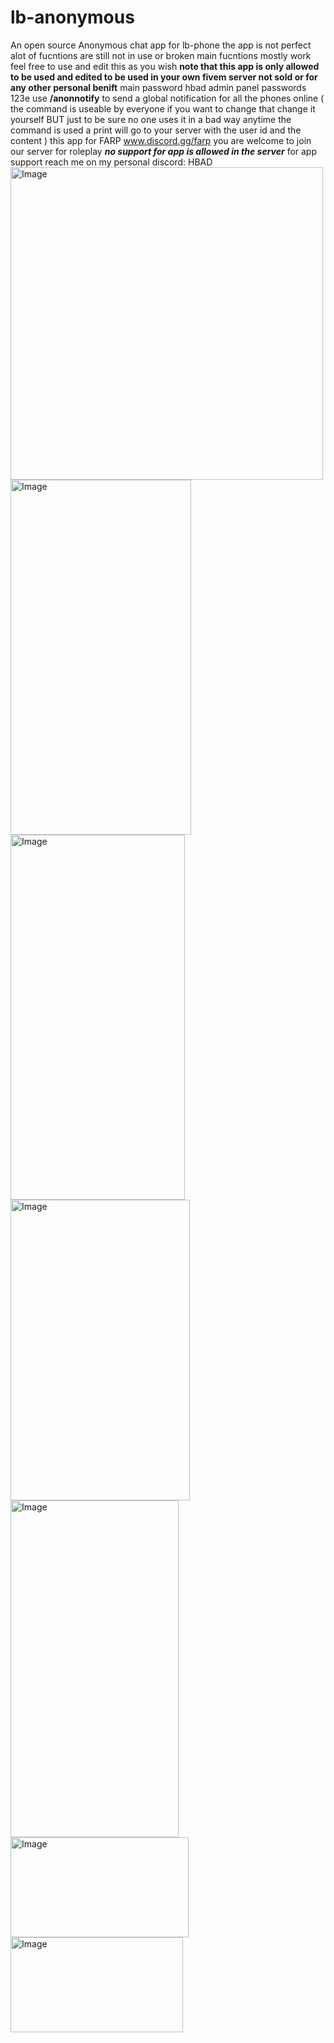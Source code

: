 # lb-anonymous
An open source Anonymous chat app for lb-phone
the app is not perfect alot of fucntions are still not in use or broken main fucntions mostly work feel free to use and edit this as you wish 
**note that this app is only allowed to be used and edited to be used in your own fivem server not sold or for any other personal benift**
main password hbad
admin panel passwords 123e
use **/anonnotify** to send a global notification for all the phones online ( the command is useable by everyone if you want to change that change it yourself BUT just to be sure no one uses it in a bad way anytime the command is used a print will go to your server with the user id and the content )
this app for FARP 
www.discord.gg/farp 
you are welcome to join our server for roleplay 
***no support for app is allowed in the server***
for app support reach me on my personal discord: HBAD 
<img width="500" height="500" alt="Image" src="https://github.com/user-attachments/assets/e9f3f2d7-7568-44ee-96ec-36c65a35ff3f" />
<img width="289" height="568" alt="Image" src="https://github.com/user-attachments/assets/8469acb6-527c-41fb-bd50-834c5c40f3d2" />
<img width="279" height="584" alt="Image" src="https://github.com/user-attachments/assets/5a4a6e7b-9992-4b47-8c13-643714a72a66" />
<img width="287" height="481" alt="Image" src="https://github.com/user-attachments/assets/ed076fe7-34b3-41f3-ae3f-c079e1e48777" />
<img width="269" height="539" alt="Image" src="https://github.com/user-attachments/assets/31cdec0e-0776-4b64-8559-2cc5a192668d" />
<img width="285" height="160" alt="Image" src="https://github.com/user-attachments/assets/a6acb129-d632-4c8c-9714-a10fea3b3055" />
<img width="276" height="152" alt="Image" src="https://github.com/user-attachments/assets/4b41c3ae-6af9-4955-9422-2886d1815386" />


